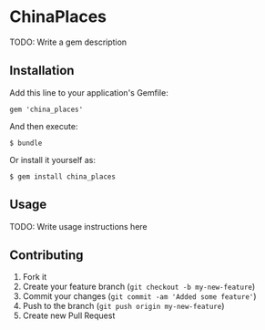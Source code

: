 # ChinaPlaces

TODO: Write a gem description

## Installation

Add this line to your application's Gemfile:

    gem 'china_places'

And then execute:

    $ bundle

Or install it yourself as:

    $ gem install china_places

## Usage

TODO: Write usage instructions here

## Contributing

1. Fork it
2. Create your feature branch (`git checkout -b my-new-feature`)
3. Commit your changes (`git commit -am 'Added some feature'`)
4. Push to the branch (`git push origin my-new-feature`)
5. Create new Pull Request
